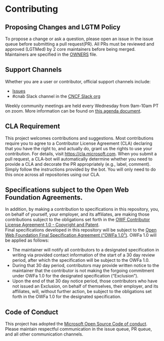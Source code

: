 # Contributing

## Proposing Changes and LGTM Policy
To propose a change or ask a question, please open an issue in the issue queue before submitting a pull request(PR). All PRs must be reviewed and approved (LGTMed) by 2 core maintainers before being merged. Maintainers are specified in the [OWNERS](OWNERS) file.

## Support Channels
Whether you are a user or contributor, official support channels include:
- [Issues](https://github.com/deislabs/cnab-spec/issues)
- #cnab Slack channel in the [CNCF Slack org](https://slack.cncf.io/)

Weekly community meetings are held every Wednesday from 9am-10am PT on zoom. More information can be found on [this agenda document](https://hackmd.io/TfLYtyRnS8Kfx4ekgLwWLg).

## CLA Requirement
This project welcomes contributions and suggestions. Most contributions require you to agree to a Contributor License Agreement (CLA) declaring that you have the right to, and actually do, grant us the rights to use your contribution. For details, visit https://cla.microsoft.com.
When you submit a pull request, a CLA-bot will automatically determine whether you need to provide a CLA and decorate the PR appropriately (e.g., label, comment). Simply follow the instructions provided by the bot. You will only need to do this once across all repositories using our CLA.

## Specifications subject to the Open Web Foundation Agreements.
In addition, by making a contribution to specifications in this repository, you, on behalf of yourself, your employer, and its affiliates, are making those contributions subject to the obligations set forth in the [OWF Contributor License Agreement 1.0 - Copyright and Patent](http://www.openwebfoundation.org/legal/the-owf-1-0-agreements/owf-contributor-license-agreement-1-0---copyright-and-patent).  
Final specifications developed in this repository will be subject to the [Open Web Foundation Final Specification Agreement (“OWFa 1.0”)](http://www.openwebfoundation.org/legal/the-owf-1-0-agreements/owfa-1-00).  OWFa 1.0 will be applied as follows:
-	The maintainer will notify all contributors to a designated specification in writing via provided contact information of the start of a 30 day review period, after which the specification will be subject to the OWFa 1.0.
-	During that 30 day period, contributors may provide written notice to the maintainer that the contributor is not making the forgoing commitment under OWFa 1.0 for the designated specification (“Exclusion”).
-	Upon the end of that 30 day notice period, those contributors who have not issued an Exclusion, on behalf of themselves, their employer, and its affiliates, will, without further action, be subject to the obligations set forth in the OWFa 1.0 for the designated specification.

## Code of Conduct
This project has adopted the [Microsoft Open Source Code of conduct](https://opensource.microsoft.com/codeofconduct/).
Please maintain respectful communication in the issue queue, PR queue, and all other communication channels.
